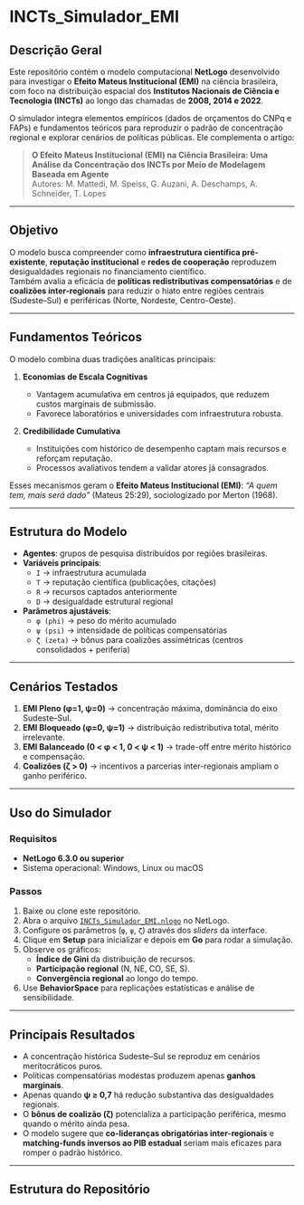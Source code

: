 # INCTs_Simulador_EMI

## Descrição Geral
Este repositório contém o modelo computacional **NetLogo** desenvolvido para investigar o **Efeito Mateus Institucional (EMI)** na ciência brasileira, com foco na distribuição espacial dos **Institutos Nacionais de Ciência e Tecnologia (INCTs)** ao longo das chamadas de **2008, 2014 e 2022**.

O simulador integra elementos empíricos (dados de orçamentos do CNPq e FAPs) e fundamentos teóricos para reproduzir o padrão de concentração regional e explorar cenários de políticas públicas. Ele complementa o artigo:

> **O Efeito Mateus Institucional (EMI) na Ciência Brasileira: Uma Análise da Concentração dos INCTs por Meio de Modelagem Baseada em Agente**  
> Autores: M. Mattedi, M. Speiss, G. Auzani, A. Deschamps, A. Schneider, T. Lopes  

---

## Objetivo
O modelo busca compreender como **infraestrutura científica pré-existente**, **reputação institucional** e **redes de cooperação** reproduzem desigualdades regionais no financiamento científico.  
Também avalia a eficácia de **políticas redistributivas compensatórias** e de **coalizões inter-regionais** para reduzir o hiato entre regiões centrais (Sudeste–Sul) e periféricas (Norte, Nordeste, Centro-Oeste).

---

## Fundamentos Teóricos
O modelo combina duas tradições analíticas principais:

1. **Economias de Escala Cognitivas**  
   - Vantagem acumulativa em centros já equipados, que reduzem custos marginais de submissão.  
   - Favorece laboratórios e universidades com infraestrutura robusta.  

2. **Credibilidade Cumulativa**  
   - Instituições com histórico de desempenho captam mais recursos e reforçam reputação.  
   - Processos avaliativos tendem a validar atores já consagrados.  

Esses mecanismos geram o **Efeito Mateus Institucional (EMI)**: *“A quem tem, mais será dado”* (Mateus 25:29), sociologizado por Merton (1968).

---

## Estrutura do Modelo

- **Agentes**: grupos de pesquisa distribuídos por regiões brasileiras.  
- **Variáveis principais**:  
  - `I` → infraestrutura acumulada  
  - `T` → reputação científica (publicações, citações)  
  - `R` → recursos captados anteriormente  
  - `D` → desigualdade estrutural regional  
- **Parâmetros ajustáveis**:  
  - `φ (phi)` → peso do mérito acumulado  
  - `ψ (psi)` → intensidade de políticas compensatórias  
  - `ζ (zeta)` → bônus para coalizões assimétricas (centros consolidados + periferia)  

---

## Cenários Testados
1. **EMI Pleno (φ=1, ψ=0)** → concentração máxima, dominância do eixo Sudeste–Sul.  
2. **EMI Bloqueado (φ=0, ψ=1)** → distribuição redistributiva total, mérito irrelevante.  
3. **EMI Balanceado (0 < φ < 1, 0 < ψ < 1)** → trade-off entre mérito histórico e compensação.  
4. **Coalizões (ζ > 0)** → incentivos a parcerias inter-regionais ampliam o ganho periférico.  

---

## Uso do Simulador

### Requisitos
- **NetLogo 6.3.0 ou superior**  
- Sistema operacional: Windows, Linux ou macOS  

### Passos
1. Baixe ou clone este repositório.  
2. Abra o arquivo [`INCTs_Simulador_EMI.nlogo`](INCTs_Simulador_EMI.nlogo) no NetLogo.  
3. Configure os parâmetros (`φ`, `ψ`, `ζ`) através dos *sliders* da interface.  
4. Clique em **Setup** para inicializar e depois em **Go** para rodar a simulação.  
5. Observe os gráficos:  
   - **Índice de Gini** da distribuição de recursos.  
   - **Participação regional** (N, NE, CO, SE, S).  
   - **Convergência regional** ao longo do tempo.  
6. Use **BehaviorSpace** para replicações estatísticas e análise de sensibilidade.  

---

## Principais Resultados
- A concentração histórica Sudeste–Sul se reproduz em cenários meritocráticos puros.  
- Políticas compensatórias modestas produzem apenas **ganhos marginais**.  
- Apenas quando **ψ ≥ 0,7** há redução substantiva das desigualdades regionais.  
- O **bônus de coalizão (ζ)** potencializa a participação periférica, mesmo quando o mérito ainda pesa.  
- O modelo sugere que **co-lideranças obrigatórias inter-regionais** e **matching-funds inversos ao PIB estadual** seriam mais eficazes para romper o padrão histórico.  

---

## Estrutura do Repositório

